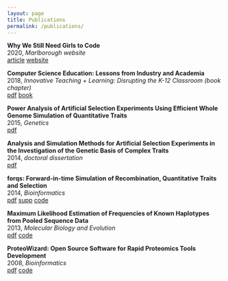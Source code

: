 ```yaml
---
layout: page
title: Publications
permalink: /publications/
---
```



__Why We Still Need Girls to Code__  
2020, _Marlborough website_  
[article](/publications/girls_code/)
[website](https://www.marlborough.org/news/~board/stem/post/why-we-still-need-girls-to-code)

__Computer Science Education: Lessons from Industry and Academia__  
2018, _Innovative Teaching + Learning: Disrupting the K-12 Classroom (book chapter)_  
[pdf](/publications/Kessner.2018.BookChapter_ComputerScienceEducation.pdf)
[book](https://www.lulu.com/shop/marymount-school/innovative-teaching-learning-disrupting-the-k-12-classroom/paperback/product-23602144.html)

__Power Analysis of Artificial Selection Experiments Using Efficient Whole Genome
Simulation of Quantitative Traits__  
2015, _Genetics_  
[pdf](/publications/Kessner.2015.Genetics.pdf)

__Analysis and Simulation Methods for Artificial Selection Experiments in the
Investigation of the Genetic Basis of Complex Traits__  
2014, _doctoral dissertation_  
[pdf](/publications/Kessner.2014.Dissertation.pdf)

__forqs: Forward-in-time Simulation of Recombination, Quantitative Traits and
Selection__  
2014, _Bioinformatics_  
[pdf](/publications/Kessner.2014.Bioinfo.forqs.pdf)
[supp](/publications/Kessner.2014.Bioinfo.forqs_suppinfo.pdf)
[code](https://bitbucket.org/dkessner/forqs)  

__Maximum Likelihood Estimation of Frequencies of Known Haplotypes from Pooled
Sequence Data__  
2013, _Molecular Biology and Evolution_  
[pdf](/publications/Kessner.2013.MBE.harp.pdf)
[code](https://bitbucket.org/dkessner/harp)  

__ProteoWizard: Open Source Software for Rapid Proteomics Tools Development__  
2008, _Bioinformatics_  
[pdf](/publications/Kessner.2008.Bioinfo.ProteoWizard.pdf)
[code](http://proteowizard.sourceforge.net/)  


